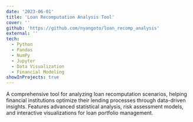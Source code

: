 ```yaml
---
date: '2023-06-01'
title: 'Loan Recomputation Analysis Tool'
cover: ''
github: 'https://github.com/nyangoto/loan_recomp_analysis'
external: ''
tech:
  - Python
  - Pandas
  - NumPy
  - Jupyter
  - Data Visualization
  - Financial Modeling
showInProjects: true
---
```


A comprehensive tool for analyzing loan recomputation scenarios, helping financial institutions optimize their lending processes through data-driven insights. Features advanced statistical analysis, risk assessment models, and interactive visualizations for loan portfolio management.
